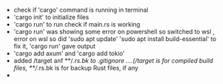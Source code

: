 - check if 'cargo' command is running in terminal
- 'cargo init' to initialize files
- 'cargo run' to run check if main.rs is working
- 'cargo run' was showing some error on powershell so switched to wsl , error on wsl so did 'sudo apt update'
'sudo apt install build-essential' to fix it, 'cargo run' gave output
- 'cargo add axum' and 'cargo add tokio'
- added /target anf **/*.rs.bk to .gitignore ....(/target is for compiled build files, **/*.rs.bk is for backup Rust files, if any 
- 
